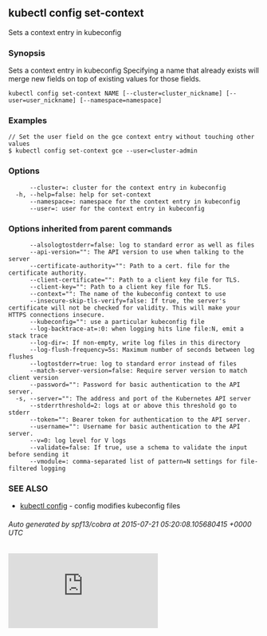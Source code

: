 <!-- BEGIN MUNGE: UNVERSIONED_WARNING -->


<!-- END MUNGE: UNVERSIONED_WARNING -->
## kubectl config set-context

Sets a context entry in kubeconfig

### Synopsis


Sets a context entry in kubeconfig
Specifying a name that already exists will merge new fields on top of existing values for those fields.

```
kubectl config set-context NAME [--cluster=cluster_nickname] [--user=user_nickname] [--namespace=namespace]
```

### Examples

```
// Set the user field on the gce context entry without touching other values
$ kubectl config set-context gce --user=cluster-admin
```

### Options

```
      --cluster=: cluster for the context entry in kubeconfig
  -h, --help=false: help for set-context
      --namespace=: namespace for the context entry in kubeconfig
      --user=: user for the context entry in kubeconfig
```

### Options inherited from parent commands

```
      --alsologtostderr=false: log to standard error as well as files
      --api-version="": The API version to use when talking to the server
      --certificate-authority="": Path to a cert. file for the certificate authority.
      --client-certificate="": Path to a client key file for TLS.
      --client-key="": Path to a client key file for TLS.
      --context="": The name of the kubeconfig context to use
      --insecure-skip-tls-verify=false: If true, the server's certificate will not be checked for validity. This will make your HTTPS connections insecure.
      --kubeconfig="": use a particular kubeconfig file
      --log-backtrace-at=:0: when logging hits line file:N, emit a stack trace
      --log-dir=: If non-empty, write log files in this directory
      --log-flush-frequency=5s: Maximum number of seconds between log flushes
      --logtostderr=true: log to standard error instead of files
      --match-server-version=false: Require server version to match client version
      --password="": Password for basic authentication to the API server.
  -s, --server="": The address and port of the Kubernetes API server
      --stderrthreshold=2: logs at or above this threshold go to stderr
      --token="": Bearer token for authentication to the API server.
      --username="": Username for basic authentication to the API server.
      --v=0: log level for V logs
      --validate=false: If true, use a schema to validate the input before sending it
      --vmodule=: comma-separated list of pattern=N settings for file-filtered logging
```

### SEE ALSO

* [kubectl config](kubectl_config.md)	 - config modifies kubeconfig files

###### Auto generated by spf13/cobra at 2015-07-21 05:20:08.105680415 +0000 UTC


<!-- BEGIN MUNGE: GENERATED_ANALYTICS -->
[![Analytics](https://kubernetes-site.appspot.com/UA-36037335-10/GitHub/docs/user-guide/kubectl/kubectl_config_set-context.md?pixel)]()
<!-- END MUNGE: GENERATED_ANALYTICS -->


<!-- TAG IS_VERSIONED -->


